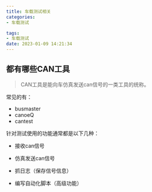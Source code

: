 ```yaml
---
title: 车载测试相关
categories: 
- 车载测试

tags:
- 车载测试
date: 2023-01-09 14:21:34
---
```


## 都有哪些CAN工具

> CAN工具是能向车仿真发送can信号的一类工具的统称。

常见的有：

- busmaster 
- canoeQ 
- cantest 

针对测试使用的功能通常都是以下几种：

- 接收can信号

- 仿真发送can信号

- 抓日志（保存信号信息）

- 编写自动化脚本（高级功能）

